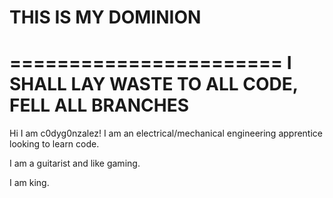 # THIS IS MY DOMINION
=======================
I SHALL LAY WASTE TO ALL CODE, FELL ALL BRANCHES
===================================================
Hi I am c0dyg0nzalez! I am an electrical/mechanical engineering apprentice looking to learn code.

I am a guitarist and like gaming.

I am king.
